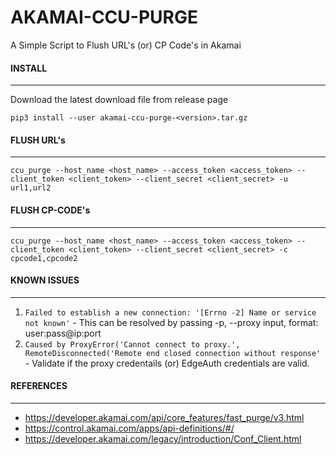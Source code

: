 AKAMAI-CCU-PURGE
================

A Simple Script to Flush URL's (or) CP Code's in Akamai

#### INSTALL
---
Download the latest download file from release page

`pip3 install --user akamai-ccu-purge-<version>.tar.gz`

#### FLUSH URL's
---
`ccu_purge --host_name <host_name> --access_token <access_token> --client_token <client_token> --client_secret <client_secret> -u url1,url2`


#### FLUSH CP-CODE's
---
`ccu_purge --host_name <host_name> --access_token <access_token> --client_token <client_token> --client_secret <client_secret> -c cpcode1,cpcode2`

#### KNOWN ISSUES
---
1. `Failed to establish a new connection: '[Errno -2] Name or service not known'` - This can be resolved by passing -p, --proxy input, format: user:pass@ip:port
1. `Caused by ProxyError('Cannot connect to proxy.', RemoteDisconnected('Remote end closed connection without response'` - Validate if the proxy credentails (or) EdgeAuth credentials are valid.

#### REFERENCES
---
* https://developer.akamai.com/api/core_features/fast_purge/v3.html
* https://control.akamai.com/apps/api-definitions/#/
* https://developer.akamai.com/legacy/introduction/Conf_Client.html
